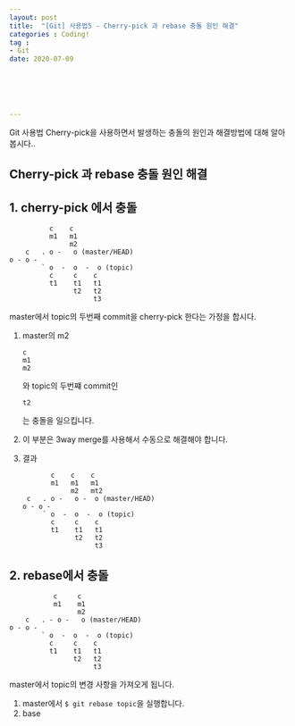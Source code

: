 ```yaml
---
layout: post
title:  "[Git] 사용법5 - Cherry-pick 과 rebase 충돌 원인 해결"
categories : Coding!
tag :
- Git
date: 2020-07-09






---
```


Git 사용법 Cherry-pick을 사용하면서 발생하는 충돌의 원인과 해결방법에 대해 알아봅시다..

<!-- more -->

## Cherry-pick 과 rebase 충돌 원인 해결

## 1. cherry-pick 에서 충돌

```
		  c	   c
		  m1   m1
		  	   m2
	c	. o -   o (master/HEAD)
o - o -
		` o  -  o  -  o (topic)
		  c	    c	 c
		  t1	t1	 t1
		  		t2   t2
		  			 t3
```

 master에서 topic의 두번째 commit을 cherry-pick 한다는 가정을 합시다.

1. master의 m2 

   ```
   c
   m1
   m2
   ```

   와 topic의 두번쨰 commit인

   `t2`

   는 충돌을 일으킵니다.

2. 이 부분은 3way merge를 사용해서 수동으로 해결해야 합니다. 

3. 결과

   ```
   		  c	   c	c
   		  m1   m1	m1
   		  	   m2	mt2
   	c	. o -   o -  o (master/HEAD)
   o - o -
   		` o  -  o  -  o (topic)
   		  c	    c	 c
   		  t1	t1	 t1
   		  		t2   t2
   		  			 t3
   ```

   

## 2. rebase에서 충돌

```
		   c	 c
		   m1    m1
		  	     m2
	c	. - o -   o (master/HEAD)
o - o -
		` o  -  o  -  o (topic)
		  c	    c	 c
		  t1	t1	 t1
		  		t2   t2
		  			 t3
```

master에서 topic의 변경 사항을 가져오게 됩니다.

1. master에서 `$ git rebase topic`을 실행합니다.
2. base